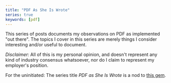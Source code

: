 ```yaml
---
title: "PDF As She Is Wrote"
series: true
keywords: [pdf]
---
```


This series of posts documents my observations on PDF as implemented "out there". The topics I cover in this series are merely things I consider interesting and/or useful to document.

_Disclaimer:_ All of this is my personal opinion, and doesn't represent any kind of industry consensus whatsoever, nor do I claim to represent my employer's position.

For the uninitiated: The series title _PDF as She Is Wrote_ is a nod to [this gem](https://en.wikipedia.org/wiki/English_as_She_Is_Spoke).
